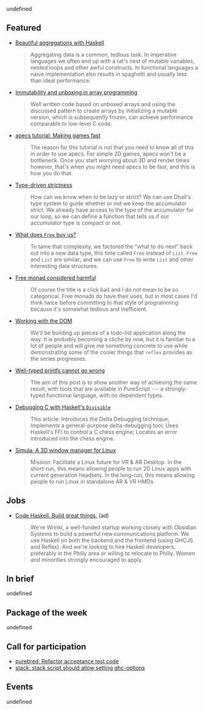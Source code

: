 <!-- 2017-09-28 -->

undefined

## Featured

-   [Beautiful aggregations with Haskell](http://tech.frontrowed.com/2017/09/22/aggregations/)

    > Aggregating data is a common, tedious task. In imperative languages we often end up with a rat's nest of mutable variables, nested loops and other awful constructs. In functional languages a naive implementation also results in spaghetti and usually less than ideal performance.

-   [Immutability and unboxing in array programming](https://www.tweag.io/posts/2017-09-27-array-package.html)

    > Well written code based on unboxed arrays and using the discussed pattern to create arrays by initializing a mutable version, which is subsequently frozen, can achieve performance comparable to low-level C code.

-   [apecs tutorial: Making games fast](https://github.com/jonascarpay/apecs/blob/63733dc7b894ea589c7bfecb1409c8ac7f0923b9/tutorials/GoingFast.md#readme)

    > The reason for this tutorial is not that you need to know all of this in order to use apecs. For simple 2D games, apecs won't be a bottleneck. Once you start worrying about 3D and render times however, that's when you might need apecs to be fast, and this is how you do that.

-   [Type-driven strictness](http://www.haskellforall.com/2017/09/type-driven-strictness.html)

    > How can we know when to be lazy or strict? We can use Dhall's type system to guide whether or not we keep the accumulator strict. We already have access to the type of the accumulator for our loop, so we can define a function that tells us if our accumulator type is compact or not.

-   [What does `Free` buy us?](http://www.parsonsmatt.org/2017/09/22/what_does_free_buy_us.html)

    > To tame that complexity, we factored the "what to do next" back out into a new data type, this time called `Free` instead of `List`. `Free` and `List` are similar; and we can use `Free` to write `List` and other interesting data structures.

-   [Free monad considered harmful](https://markkarpov.com/post/free-monad-considered-harmful.html)

    > Of course the title is a click bait and I do not mean to be so categorical. Free monads do have their uses, but in most cases I'd think twice before committing to that style of programming because it's somewhat tedious and inefficient.

-   [Working with the DOM](https://blog.qfpl.io/posts/reflex/basics/dom/)

    > We'll be building up pieces of a todo-list application along the way. It is probably becoming a cliche by now, but it is familiar to a lot of people and will give me something concrete to use while demonstrating some of the cooler things that `reflex` provides as the series progresses.

-   [Well-typed printfs cannot go wrong](http://kcsongor.github.io/purescript-safe-printf/)

    > The aim of this post is to show another way of achieving the same result, with tools that are available in PureScript --- a strongly-typed functional language, with no dependent types.

-   [Debugging C with Haskell's `Divisible`](http://www.michaelburge.us/2017/09/27/delta-debugging-in-haskell.html)

    > This article: Introduces the Delta Debugging technique; Implements a general-purpose delta-debugging tool; Uses Haskell's FFI to control a C chess engine; Locates an error introduced into the chess engine.

-   [Simula: A 3D window manager for Linux](https://github.com/SimulaVR/Simula/blob/2d59a6d734fd2a8ace17d2a43a502af566035531/README.md#readme)

    > Mission: Facilitate a Linux future for VR & AR Desktop. In the short-run, this means allowing people to run 2D Linux apps with current generation headsets. In the long-run, this means allowing people to run Linux in standalone AR & VR HMDs.

## Jobs

-   [Code Haskell. Build great things.](https://www.wrinkl.com/jobs/) (ad)

    > We're Wrinkl, a well-funded startup working closely with Obsidian Systems to build a powerful new communications platform. We use Haskell on both the backend and the frontend (using GHCJS and Reflex). And we're looking to hire Haskell developers, preferably in the Philly area or willing to relocate to Philly. Women and minorities strongly encouraged to apply.

## In brief

undefined

## Package of the week

undefined

## Call for participation

-   [purebred: Refactor acceptance test code](https://github.com/purebred-mua/purebred/issues/67)
-   [stack: stack script should allow setting ghc-options](https://github.com/commercialhaskell/stack/issues/3454)

## Events

undefined
